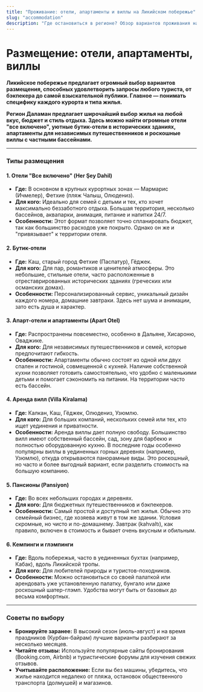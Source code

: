 ```yaml
---
title: "Проживание: отели, апартаменты и виллы на Ликийском побережье"
slug: "accommodation"
description: "Где остановиться в регионе? Обзор вариантов проживания на любой вкус и бюджет: от роскошных отелей 'все включено' до уютных бутик-отелей, апартаментов и частных вилл."
---
```

# Размещение: отели, апартаменты, виллы

**Ликийское побережье предлагает огромный выбор вариантов размещения, способных удовлетворить запросы любого туриста, от бэкпекера до самой взыскательной публики. Главное — понимать специфику каждого курорта и типа жилья.**

**Регион Даламан предлагает широчайший выбор жилья на любой вкус, бюджет и стиль отдыха. Здесь можно найти огромные отели "все включено", уютные бутик-отели в исторических зданиях, апартаменты для независимых путешественников и роскошные виллы с частными бассейнами.**

---

### Типы размещения

#### 1. Отели "Все включено" (Her Şey Dahil)
-   **Где:** В основном в крупных курортных зонах — Мармарис (Ичмелер), Фетхие (пляж Чалыш, Олюдениз).
-   **Для кого:** Идеально для семей с детьми и тех, кто хочет максимально беззаботного отдыха. Большая территория, несколько бассейнов, аквапарки, анимация, питание и напитки 24/7.
-   **Особенности:** Этот формат позволяет точно спланировать бюджет, так как большинство расходов уже покрыто. Однако он же и "привязывает" к территории отеля.

#### 2. Бутик-отели
-   **Где:** Каш, старый город Фетхие (Паспатур), Гёджек.
-   **Для кого:** Для пар, романтиков и ценителей атмосферы. Это небольшие, стильные отели, часто расположенные в отреставрированных исторических зданиях (греческих или османских домах).
-   **Особенности:** Персонализированный сервис, уникальный дизайн каждого номера, домашние завтраки. Здесь нет шума и анимации, зато есть душа и характер.

#### 3. Апарт-отели и апартаменты (Apart Otel)
-   **Где:** Распространены повсеместно, особенно в Дальяне, Хисароню, Оваджике.
-   **Для кого:** Для независимых путешественников и семей, которые предпочитают гибкость.
-   **Особенности:** Апартаменты обычно состоят из одной или двух спален и гостиной, совмещенной с кухней. Наличие собственной кухни позволяет готовить самостоятельно, что удобно с маленькими детьми и помогает сэкономить на питании. На территории часто есть бассейн.

#### 4. Аренда вилл (Villa Kiralama)
-   **Где:** Калкан, Каш, Гёджек, Олюдениз, Узюмлю.
-   **Для кого:** Для больших компаний, нескольких семей или тех, кто ищет уединения и приватности.
-   **Особенности:** Аренда виллы дает полную свободу. Большинство вилл имеют собственный бассейн, сад, зону для барбекю и полностью оборудованную кухню. В последние годы особенно популярны виллы в уединенных горных деревнях (например, Узюмлю), откуда открываются панорамные виды. Это роскошный, но часто и более выгодный вариант, если разделить стоимость на большую компанию.

#### 5. Пансионы (Pansiyon)
-   **Где:** Во всех небольших городах и деревнях.
-   **Для кого:** Для бюджетных путешественников и бэкпекеров.
-   **Особенности:** Самый простой и доступный тип жилья. Обычно это семейный бизнес, где хозяева живут в том же здании. Условия скромные, но чисто и по-домашнему. Завтрак (kahvaltı), как правило, включен в стоимость и бывает очень вкусным и обильным.

#### 6. Кемпинги и глэмпинги
-   **Где:** Вдоль побережья, часто в уединенных бухтах (например, Кабак), вдоль Ликийской тропы.
-   **Для кого:** Для любителей природы и туристов-походников.
-   **Особенности:** Можно остановиться со своей палаткой или арендовать уже установленную палатку, бунгало или даже роскошный шатер-глэмп. Удобства могут быть от базовых до весьма комфортных.

---

### Советы по выбору

-   **Бронируйте заранее:** В высокий сезон (июль-август) и на время праздников (Курбан-байрам) лучшие варианты разбирают за несколько месяцев.
-   **Читайте отзывы:** Используйте популярные сайты бронирования (Booking.com, Airbnb) и туристические форумы для изучения свежих отзывов.
-   **Учитывайте расположение:** Если вы без машины, убедитесь, что жилье находится недалеко от пляжа, остановок общественного транспорта (долмушей) и магазинов. 